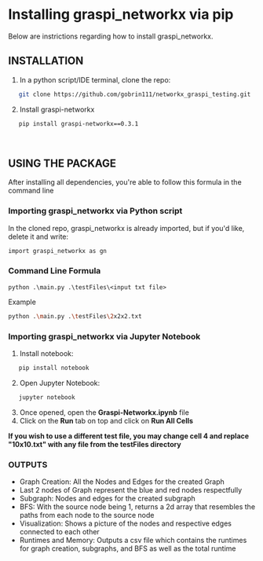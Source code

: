 <h1>Installing graspi_networkx via pip</h1>
<p>Below are instrictions regarding how to install graspi_networkx.</p>

## INSTALLATION
1. In a python script/IDE terminal, clone the repo:
```bash
   git clone https://github.com/gobrin111/networkx_graspi_testing.git
```

2. Install graspi-networkx
```bash
   pip install graspi-networkx==0.3.1
```
<br>
<h2>USING THE PACKAGE</h2>
<p>After installing all dependencies, you're able to follow this formula in the command line</p>
<h3>Importing graspi_networkx via Python script</h3>

In the cloned repo, graspi_networkx is already imported, but if you'd like, delete it and write:
```bash
import graspi_networkx as gn
```
### Command Line Formula
`python .\main.py .\testFiles\<input txt file>`

Example
```bash
python .\main.py .\testFiles\2x2x2.txt 
```

### Importing graspi_networkx via Jupyter Notebook
1. Install notebook:
```bash
   pip install notebook
   ```
2. Open Jupyter Notebook:
```bash
   jupyter notebook
   ```
3. Once opened, open the **Graspi-Networkx.ipynb** file
4. Click on the **Run** tab on top and click on **Run All Cells**

**If you wish to use a different test file, you may change cell 4 and replace "10x10.txt" with any file from the testFiles directory**

<h3>OUTPUTS</h3>
<ul>
   <li>Graph Creation: All the Nodes and Edges for the created Graph</li>
   <li>Last 2 nodes of Graph represent the blue and red nodes respectfully</li>
   <li>Subgraph: Nodes and edges for the created subgraph</li>
   <li>BFS: With the source node being 1, returns a 2d array that resembles the paths from each node to the source node</li>
   <li>Visualization: Shows a picture of the nodes and respective edges connected to each other</li>
   <li>Runtimes and Memory: Outputs a csv file which contains the runtimes for graph creation, subgraphs, and BFS as well as the total runtime</li>
</ul>
